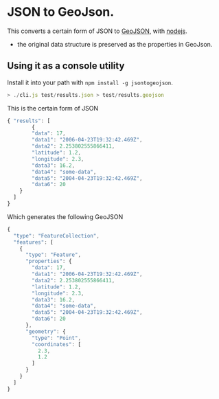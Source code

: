 
# JSON to GeoJson.

This converts a certain form of JSON
to
[GeoJSON](http://www.geojson.org/), with [nodejs](http://nodejs.org/).

* the original data structure is preserved as the properties in GeoJson.


## Using it as a console utility

Install it into your path with `npm install -g jsontogeojson`.

```js
> ./cli.js test/results.json > test/results.geojson
```

This is the certain form of JSON

```js
{ "results": [
        {
        "data": 17,
        "data1": "2006-04-23T19:32:42.469Z",
        "data2": 2.253802555866411,
        "latitude": 1.2,
        "longitude": 2.3,
        "data3": 16.2,
        "data4": "some-data",
        "data5": "2004-04-23T19:32:42.469Z",
        "data6": 20
    }
  ]
}

```

Which generates the following GeoJSON
```js
{
  "type": "FeatureCollection",
  "features": [
    {
      "type": "Feature",
      "properties": {
        "data": 17,
        "data1": "2006-04-23T19:32:42.469Z",
        "data2": 2.253802555866411,
        "latitude": 1.2,
        "longitude": 2.3,
        "data3": 16.2,
        "data4": "some-data",
        "data5": "2004-04-23T19:32:42.469Z",
        "data6": 20
      },
      "geometry": {
        "type": "Point",
        "coordinates": [
          2.3,
          1.2
        ]
      }
    }
  ]
}
```
